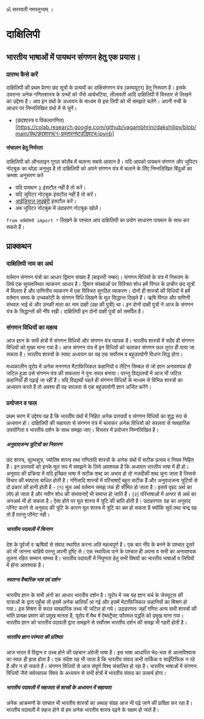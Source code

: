 ॐ सरस्वती नमस्तुभ्यम् ।

# दाक्षिलिपी

## भारतीय भाषाओं में पायथन संगणन हेतु एक प्रयास।

### प्रारम्भ कैसे करें

दाक्षिलिपी की प्रथम प्रेरणा छंद सूत्रों के प्रत्ययों का दाक्षिसंगणन यंत्र (कम्पयूटर) हेतु निरूपण है। इसके उपरान्त अनेक गणितशास्त्र के ग्रन्थों को जैसे आर्यभटिया, लीलावती आदि दाक्षिलिपी में विस्तार से लिखने का उद्देश्य है। आप इन ग्रंथों के अध्ययन के माध्यम से इस लिपी को भी समझते चलेंगे। अपनी रुची के आधार पर निम्नलिखित ग्रंथों में से चुनें।

- (छंदशास्त्र व विकल्पगणित)[https://colab.research.google.com/github/vagambhrini/dakshilipy/blob/main/ग्रंथ/छंदशास्त्र/१-प्रस्तारनष्टउद्धिषटच.ipynb]

#### संचालन हेतु निर्भरता

दाक्षिलिपी को औनलाइन गूगल कोलैब में चलाना सबसे आसान है। यदि आपको पायथन संगणन और जुपिटर नोटबुक का थोड़ा अनुभुव है तो दाक्षिलिपी को अपने संगणन यंत्र में चलाने के लिेए निम्नलिखित बिंदुओं का क्रमशः अनुसरण करें

- यदि पायथन ३ इंसटौल नहीं है तो करें। 
- यदि जुपिटर नोटबुक इंसटौल नहीं है तो करें। 
- [आईडियाज़ लाइब्रेरी](https://github.com/aroberge/ideas) इंसटौल करें। 
- अब जुपिटर नोटबुक में उदाहरण नोटबुक खोलें।

`from दाक्षिलिपी import *` लिखने के पश्चात आप दाक्षिलिपी का प्रयोग साधारण पायथन के साथ कर सकते हैं। 

## प्राक्कथन

### दाक्षिलिपी नाम का अर्थ

वर्तमान संगणन यंत्रों का आधार द्विमान संख्या हैं (बाइनरी नम्बर)। संगणन विधियों के यंत्र में निरूपण के लिये एक सुव्यवस्थित व्याकरण आधार है। द्विमान संख्याओं पर विस्त्रित शोध हमें पिंगल के प्राचीन छंद सूत्रों में मिलता है और पाणिनीय व्याकरण में एक विस्त्रित सुगठित व्याकरण। दोनों ही शास्त्रों की विधियों में हमें वर्तमान समय के उच्चकोटी के संगणन विधि लिखने के मूल सिद्धान्त दिखते हैं। ऋषि पिंगल और पाणिनी संभवतः भाई थे और उनकी माता का नाम दाक्षी (दक्ष की पुत्री) था। इन दोनों दाक्षी पुत्रों ने आज के संगणन यंत्र के सिद्धान्तों की नींव रखी। दाक्षिलिपी इन दोनों दाक्षी पुत्रों को समर्पित है। 

### संगणन विधियों का महत्व

आज ज्ञान के सभी क्षेत्रों में संगणन विधियों और संगणन यंत्र व्यापक है। भारतीय शास्त्रों में सदैव ही संगणन विधियों को मुख्य माना गया है। आज संगणन यंत्र में इन विधियों को चलाकर संगणन फल तुरंत ही पाया जा सकता है। भारतीय शास्त्रों के स्पष्ट अध्ययन का यह एक सर्वोत्तम व बहुउपयोगी विधान सिद्ध होगा।

मध्यकालीन यूरोप में अनेक मनगणत मैटाफिजिकल कहानियों व लैटिन सिम्बल से जो ज्ञान अनावश्यक ही जटिल हुआ उसे संगणन यंत्र की सफलता ने पुनः सरल बनाया। परन्तु विद्यालयों में आज भी जटिल कहानियाँ ही पढ़ाई जा रहीं हैं। यदि विद्यार्थी पहले ही संगणन विधियों के माध्यम से विभिन्न शास्त्रों का अध्ययन करते हैं तो अवश्य ही वह सरलता से एक बहुउपयोगी ज्ञान अर्जित करेंगे। 

### प्रयोजन व फल

प्रथम चरण में उद्देश्य यह है कि भारतीय ग्रंथों में निहित अनेक प्रत्तययों व संगणन विधियों का शुद्ध रूप से अध्ययन हो। दाक्षिलिपी की सहायता से संगणन यंत्र में चलाकर अनेक विधियों को सरलता से व्यवहारिक उपयोगिता व भारतीय दर्शन के साथ समझा जाए। विस्तार में प्रयोजन निम्नलिखित है। 

##### अनुवादजन्य त्रुटियों का निवारण

छंद शास्त्र, सुल्भसूत्र, ज्योतिष शास्त्र तथा गणितादि शास्त्रों के अनेक ग्रंथों में सटीक प्रत्यय व नियम निहित हैं। इन प्रत्तययों को इनके मूल रूप में समझने के लिये आवश्यक है कि अध्ययन
भारतीय भाषा में ही हो। अनुवाद की प्रक्रिया में यदि इच्छित भाषा में सटीक शब्द का अभाव हो तो नजदीकी शब्द चुना जाता है जिससे विचार की स्पष्टता बाधित होती है।
गणितादि शास्त्रों में परिभाषाऐं बहुत सटीक हैं और अनुवादजन्य त्रुटियों से 
दो प्रकार की हानी होती है - (१) मूल अर्थ वर्तमान समझ तक ही सीमित हो जाता है। इससे वृहद अर्थ का लोप हो जाता है और नवीन शोध की संभावनाऐं भी समाप्त हो जाति हैं।
(२) परिभाषाओं में अन्तर से अर्थ का अनअर्थ भी हो सकता है। ऐसा होने पर मूल शास्त्र में त्रुटि की भ्रांति होती है। उदाहरणतः ग्रह का अनुवाद प्लैनेट करने से अनुवाद की त्रुटि के कारण
मूल शास्त्र में त्रुटि का भ्रम हो सकता है क्योंकि सूर्य तथा चन्द्र ग्रह तो हैं परन्तु प्लैनेट नही।

##### भारतीय पदावली में चिन्तन

देश के पूर्वजों व ऋषियों से संवाद स्थापित करना अति महत्वपूर्ण है। एक बार नींव के बनने के पश्चात दूसरे को भी जानना चाहिये परन्तु अपनी दृष्टि से। एक स्थायित्व पाने के पश्चात ही अपना व सभी का अनावश्यक तुलना रहित सम्मान सम्भव है। भारतीय पदावली में निपुणता हेतु सभी विषयों का भारतीय भाषाओं व लिपियों में होना आवश्यक है। 

##### स्वतन्त्र वैचारिक भाव एवं दर्शन

भारतीय ज्ञान के सभी अंगों का आधार भारतीय दर्शन है। यूरोप में जब यह ज्ञान चर्च के जेस्यूट्स की यात्राओं के द्वारा पहुँचा तो इसमें अनेक भ्रातियाँ आ गई और इसमें मेटाफिजिकल कहानियों का मिश्रण हो गया। इस मिश्रण से सरल व्यवहारिक तथ्य भी जटिल हो गये। उदाहरणतः जहाँ गणित अन्य सभी शास्त्रों की भांति प्रत्यक्ष प्रमाण को प्रमुख मानता है, यूरोप में मैथ में ऐब्सट्रैक्ट फौरमल पद्धति को प्रमुख माना गया। भारतीय ज्ञान को भारतीय पदावली द्वारा समझने से सर्वोत्तम भारतीय दर्शन की समझ भी गहरी होती है।   

##### भारतीय ज्ञान परंम्परा की प्रतिष्ठा

आज भारत में विद्वान व उच्च होने की पहचान अंग्रेजी भाषा है। इस भाषा आधारित भेद-भाव से आत्मविश्वास का स्वतः ही ह्रास होता है। एक संदेश यह भी जाता है कि भारतीय संवाद कभी तार्किक व साईंटिफिक न रहे हैं और न हो सकते हैं। संगणन विधियों से आज संपूर्ण विश्व संचालित हो रहा है। भारतीय भाषाओं में संगणन विधियों जैसे सर्वव्यापक विषय के अध्ययन से सभी क्षेत्रों में भारतीय संवाद का उत्कर्ष होगा। 

##### भारतीय पदावली में सहजता से शास्रों के अध्ययन में सहायता

अनेक आक्रमणों के पश्चात भी भारतीय शास्त्रों का अथाह संग्रह आज भी पढ़े जाने की प्रतीक्षा कर रहा है। भारतीय पदावली में सहज होने से हम अनेक भारतीय शास्त्र पढ़ने के सक्षम हो जाते हैं। 
